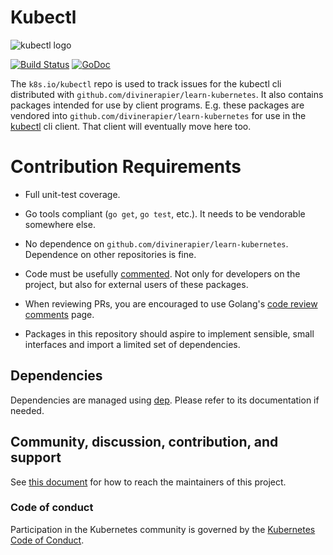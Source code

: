 # Kubectl

![kubectl logo](./images/kubectl-logo-medium.png)

[![Build Status](https://travis-ci.org/kubernetes/kubectl.svg?branch=master)](https://travis-ci.org/kubernetes/kubectl) [![GoDoc](https://godoc.org/k8s.io/kubectl?status.svg)](https://godoc.org/k8s.io/kubectl)

The `k8s.io/kubectl` repo is used to track issues for the kubectl cli distributed
with `github.com/divinerapier/learn-kubernetes`. It also contains packages intended for use by client
programs. E.g. these packages are vendored into `github.com/divinerapier/learn-kubernetes` for use in
the [kubectl](https://github.com/kubernetes/kubernetes/tree/master/cmd/kubectl)
cli client. That client will eventually move here too.

# Contribution Requirements

- Full unit-test coverage.

- Go tools compliant (`go get`, `go test`, etc.). It needs to be vendorable
  somewhere else.

- No dependence on `github.com/divinerapier/learn-kubernetes`. Dependence on other repositories is fine.

- Code must be usefully [commented](https://golang.org/doc/effective_go.html#commentary).
  Not only for developers on the project, but also for external users of these packages.

- When reviewing PRs, you are encouraged to use Golang's [code review
  comments](https://github.com/golang/go/wiki/CodeReviewComments) page.

- Packages in this repository should aspire to implement sensible, small
  interfaces and import a limited set of dependencies.

## Dependencies

Dependencies are managed using [dep](https://github.com/golang/dep). Please
refer to its documentation if needed.

## Community, discussion, contribution, and support

See [this document](https://github.com/kubernetes/community/tree/master/sig-cli) for how to reach the maintainers of this project.

### Code of conduct

Participation in the Kubernetes community is governed by the [Kubernetes Code of Conduct](code-of-conduct.md).
